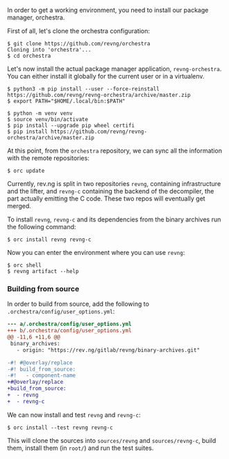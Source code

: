 In order to get a working environment, you need to install our package manager, orchestra.

First of all, let's clone the orchestra configuration:

```{bash noorchestra}
$ git clone https://github.com/revng/orchestra
Cloning into 'orchestra'...
$ cd orchestra
```

Let's now install the actual package manager application, `revng-orchestra`.
<br />You can either install it globally for the current user or in a virtualenv.

```{bash notest title="Install globally for the current user"}
$ python3 -m pip install --user --force-reinstall https://github.com/revng/revng-orchestra/archive/master.zip
$ export PATH="$HOME/.local/bin:$PATH"
```

```{bash title="Install in a virtualenv" notest}
$ python -m venv venv
$ source venv/bin/activate
$ pip install --upgrade pip wheel certifi
$ pip install https://github.com/revng/revng-orchestra/archive/master.zip
```

At this point, from the `orchestra` repository, we can sync all the information with the remote repositories:

```{bash silent}
$ orc update
```

Currently, rev.ng is split in two repositories `revng`, containing infrastructure and the lifter, and `revng-c` containing the backend of the decompiler, the part actually emitting the C code.
These two repos will eventually get merged.

To install `revng`, `revng-c` and its dependencies from the binary archives run the following command:

```{bash notest}
$ orc install revng revng-c
```

Now you can enter the environment where you can use `revng`:

```{bash notest}
$ orc shell
$ revng artifact --help
```

### Building from source

In order to build from source, add the following to `.orchestra/config/user_options.yml`:

```diff
--- a/.orchestra/config/user_options.yml
+++ b/.orchestra/config/user_options.yml
@@ -11,6 +11,6 @@
 binary_archives:
   - origin: "https://rev.ng/gitlab/revng/binary-archives.git"

-#! #@overlay/replace
-#! build_from_source:
-#!   - component-name
+#@overlay/replace
+build_from_source:
+  - revng
+  - revng-c
```

We can now install and test `revng` and `revng-c`:

```{bash notest}
$ orc install --test revng revng-c
```

This will clone the sources into `sources/revng` and `sources/revng-c`, build them, install them (in `root/`) and run the test suites.
